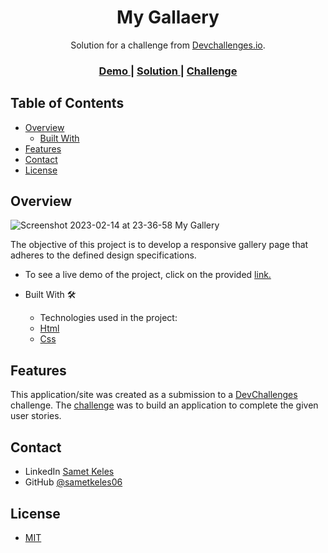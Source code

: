 <h1 align="center">My Gallaery</h1>

<div align="center">
   Solution for a challenge from  <a href="http://devchallenges.io" target="_blank">Devchallenges.io</a>.
</div>
<div align="center">
  <h3>
    <a href="https://my-gallery-sametkeles.netlify.app/">
      Demo
    </a>
    <span> | </span>
    <a href="https://devchallenges.io/solutions/lmiqKETcqz06JKFRI5y4">
      Solution
    </a>
    <span> | </span>
    <a href="https://devchallenges.io/challenges/gcbWLxG6wdennelX7b8I">
      Challenge
    </a>
  </h3>
</div>

## Table of Contents

- [Overview](#overview)
  - [Built With](#built-with)
- [Features](#features)
- [Contact](#contact)
- [License](#license)

## Overview

![Screenshot 2023-02-14 at 23-36-58 My Gallery](https://user-images.githubusercontent.com/60887763/218857256-7b16a996-808b-4115-b26f-55ce244ca978.png)

The objective of this project is to develop a responsive gallery page that adheres to the defined design specifications.

- To see a live demo of the project, click on the provided [link.](https://my-gallery-sametkeles.netlify.app/)

- Built With 🛠
  - Technologies used in the project:
  - [Html](https://www.w3.org/html/)
  - [Css](https://www.w3.org/Style/CSS/)

## Features

This application/site was created as a submission to a [DevChallenges](https://devchallenges.io/challenges) challenge. The [challenge](https://devchallenges.io/challenges/gcbWLxG6wdennelX7b8I) was to build an application to complete the given user stories.

## Contact

- LinkedIn [Samet Keles](https://www.linkedin.com/in/samet-keles/)
- GitHub [@sametkeles06](https://https://github.com/sametkeles06)

## License

- [MIT](https://choosealicense.com/licenses/mit/)
